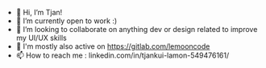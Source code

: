 - 👋 Hi, I’m Tjan!
- 🌱 I’m currently open to work :)
- 💞️ I’m looking to collaborate on anything dev or design related to improve my UI/UX skills
- 👀 I'm mostly also active on https://gitlab.com/lemooncode
- 📫 How to reach me : linkedin.com/in/tjankui-lamon-549476161/

<!---
shakkamakka/shakkamakka is a ✨ special ✨ repository because its `README.md` (this file) appears on your GitHub profile.
You can click the Preview link to take a look at your changes.
--->
